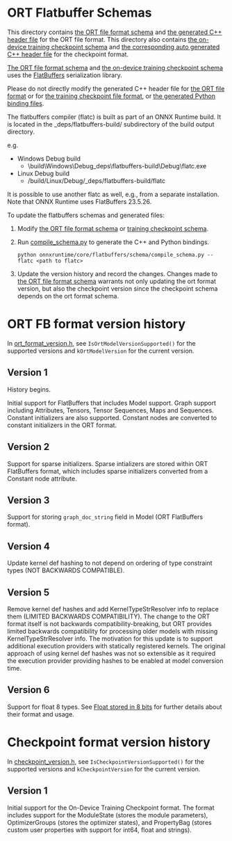 # ORT Flatbuffer Schemas
This directory contains [the ORT file format schema](ort.fbs) and [the generated C++ header file](ort.fbs.h) for the
ORT file format.
This directory also contains [the on-device training checkpoint schema](ort_training_checkpoint.fbs) and
[the corresponding auto generated C++ header file](ort_training_checkpoint.fbs.h) for the checkpoint format.

[The ORT file format schema](ort.fbs) and [the on-device training checkpoint schema](ort_training_checkpoint.fbs)
uses the [FlatBuffers](https://github.com/google/flatbuffers) serialization library.

Please do not directly modify the generated C++ header file for [the ORT file format]((ort.fbs.h))
or for [the training checkpoint file format](ort_training_checkpoint.fbs.h),
or [the generated Python binding files](../ort_flatbuffers_py).

The flatbuffers compiler (flatc) is built as part of an ONNX Runtime build. It is located in the _deps/flatbuffers-build/
subdirectory of the build output directory.

e.g.
  - Windows Debug build
    - \build\Windows\Debug\_deps\flatbuffers-build\Debug\flatc.exe
  - Linux Debug build
    - /build/Linux/Debug/_deps/flatbuffers-build/flatc

It is possible to use another flatc as well, e.g., from a separate installation. Note that ONNX Runtime uses
FlatBuffers 23.5.26.

To update the flatbuffers schemas and generated files:
1. Modify [the ORT file format schema](ort.fbs) or [training checkpoint schema](ort_training_checkpoint.fbs).
2. Run [compile_schema.py](./compile_schema.py) to generate the C++ and Python bindings.

    ```
    python onnxruntime/core/flatbuffers/schema/compile_schema.py --flatc <path to flatc>
    ```
3. Update the version history and record the changes. Changes made to [the ORT file format schema](ort.fbs)
warrants not only updating the ort format version, but also the checkpoint version since the checkpoint schema
depends on the ort format schema.


# ORT FB format version history
In [ort_format_version.h](../ort_format_version.h), see `IsOrtModelVersionSupported()` for the supported versions and
`kOrtModelVersion` for the current version.

## Version 1
History begins.

Initial support for FlatBuffers that includes Model support. Graph support including Attributes, Tensors, Tensor
Sequences, Maps and Sequences. Constant initializers are also supported. Constant nodes are converted to constant
initializers in the ORT format.

## Version 2
Support for sparse initializers. Sparse intializers are stored within ORT FlatBuffers format, which includes sparse
initializers converted from a Constant node attribute.

## Version 3
Support for storing `graph_doc_string` field in Model (ORT FlatBuffers format).

## Version 4
Update kernel def hashing to not depend on ordering of type constraint types (NOT BACKWARDS COMPATIBLE).

## Version 5
Remove kernel def hashes and add KernelTypeStrResolver info to replace them (LIMITED BACKWARDS COMPATIBILITY).
The change to the ORT format itself is not backwards compatibility-breaking, but ORT provides limited backwards
compatibility for processing older models with missing KernelTypeStrResolver info.
The motivation for this update is to support additional execution providers with statically registered kernels.
The original approach of using kernel def hashes was not so extensible as it required the execution provider providing
hashes to be enabled at model conversion time.

## Version 6
Support for float 8 types. See [Float stored in 8 bits](https://onnx.ai/onnx/technical/float8.html)
for further details about their format and usage.

# Checkpoint format version history
In [checkpoint_version.h](../checkpoint_version.h), see `IsCheckpointVersionSupported()` for the supported versions and
`kCheckpointVersion` for the current version.

## Version 1
Initial support for the On-Device Training Checkpoint format.
The format includes support for the ModuleState (stores the module parameters), OptimizerGroups
(stores the optimizer states), and PropertyBag (stores custom user properties with support for int64, float and strings).
